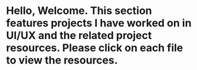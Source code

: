 # Hello, Welcome. This section features projects I have worked on in UI/UX and the related project resources. Please click on each file to view the resources.  
